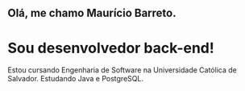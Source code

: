 ## Olá, me chamo Maurício Barreto. 

# Sou desenvolvedor back-end!
Estou cursando Engenharia de Software na Universidade Católica de Salvador.
Estudando Java e PostgreSQL.

<!--
**Maurisz/Maurisz** is a ✨ _special_ ✨ repository because its `README.md` (this file) appears on your GitHub profile.

Here are some ideas to get you started:

- 🔭 I’m currently working on ...
- 🌱 I’m currently learning ...
- 👯 I’m looking to collaborate on ...
- 🤔 I’m looking for help with ...
- 💬 Ask me about ...
- 📫 How to reach me: ...
- 😄 Pronouns: ...
- ⚡ Fun fact: ...
-->
